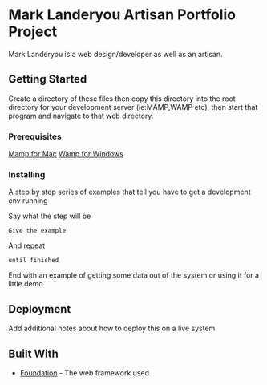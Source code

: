 # Mark Landeryou Artisan Portfolio Project

Mark Landeryou is a web design/developer as well as an artisan.

## Getting Started

Create a directory of these files then copy this directory into the root directory for your development server (ie:MAMP,WAMP etc), then start that program and navigate to that web directory. 

### Prerequisites

[Mamp for Mac](https://www.mamp.info/en/) 
[Wamp for Windows](https://sourceforge.net/projects/wampserver/) 

### Installing

A step by step series of examples that tell you have to get a development env running

Say what the step will be

```
Give the example
```

And repeat

```
until finished
```

End with an example of getting some data out of the system or using it for a little demo

## Deployment

Add additional notes about how to deploy this on a live system

## Built With

* [Foundation](https://foundation.zurb.com/) - The web framework used



